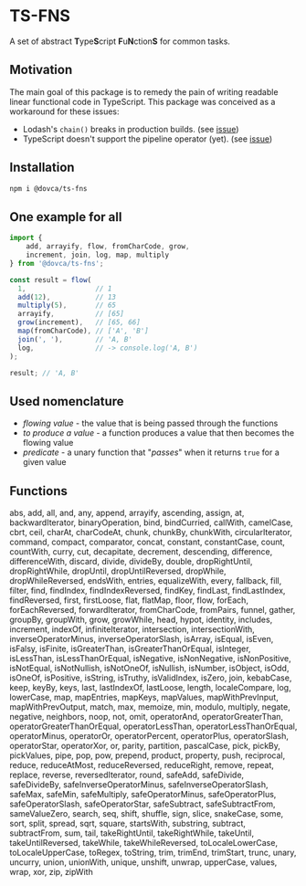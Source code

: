 # TS-FNS

A set of abstract **T**ype**S**cript **F**u**N**ction**S** for common tasks.

## Motivation

The main goal of this package is to remedy the pain of writing readable linear functional code in TypeScript.
This package was conceived as a workaround for these issues:

- Lodash's `chain()` breaks in production builds. (see [issue](https://github.com/lodash/lodash/issues/3298))
- TypeScript doesn't support the pipeline operator (yet). (see [issue](https://github.com/microsoft/TypeScript/issues/17718))

## Installation

```bash
npm i @dovca/ts-fns
```

## One example for all

```typescript
import {
    add, arrayify, flow, fromCharCode, grow,
    increment, join, log, map, multiply
} from '@dovca/ts-fns';

const result = flow(
  1,                 // 1
  add(12),           // 13
  multiply(5),       // 65
  arrayify,          // [65]
  grow(increment),   // [65, 66]
  map(fromCharCode), // ['A', 'B']
  join(', '),        // 'A, B'
  log,               // -> console.log('A, B')
);

result; // 'A, B'
```

## Used nomenclature

- *flowing value* - the value that is being passed through the functions
- *to produce a value* - a function produces a value that then becomes the flowing value
- *predicate* - a unary function that "*passes*" when it returns `true` for a given value

## Functions

abs, add, all, and, any, append, arrayify, ascending, assign, at, backwardIterator, binaryOperation, bind, bindCurried, callWith, camelCase, cbrt, ceil, charAt, charCodeAt, chunk, chunkBy, chunkWith, circularIterator, command, compact, comparator, concat, constant, constantCase, count, countWith, curry, cut, decapitate, decrement, descending, difference, differenceWith, discard, divide, divideBy, double, dropRightUntil, dropRightWhile, dropUntil, dropUntilReversed, dropWhile, dropWhileReversed, endsWith, entries, equalizeWith, every, fallback, fill, filter, find, findIndex, findIndexReversed, findKey, findLast, findLastIndex, findReversed, first, firstLoose, flat, flatMap, floor, flow, forEach, forEachReversed, forwardIterator, fromCharCode, fromPairs, funnel, gather, groupBy, groupWith, grow, growWhile, head, hypot, identity, includes, increment, indexOf, infiniteIterator, intersection, intersectionWith, inverseOperatorMinus, inverseOperatorSlash, isArray, isEqual, isEven, isFalsy, isFinite, isGreaterThan, isGreaterThanOrEqual, isInteger, isLessThan, isLessThanOrEqual, isNegative, isNonNegative, isNonPositive, isNotEqual, isNotNullish, isNotOneOf, isNullish, isNumber, isObject, isOdd, isOneOf, isPositive, isString, isTruthy, isValidIndex, isZero, join, kebabCase, keep, keyBy, keys, last, lastIndexOf, lastLoose, length, localeCompare, log, lowerCase, map, mapEntries, mapKeys, mapValues, mapWithPrevInput, mapWithPrevOutput, match, max, memoize, min, modulo, multiply, negate, negative, neighbors, noop, not, omit, operatorAnd, operatorGreaterThan, operatorGreaterThanOrEqual, operatorLessThan, operatorLessThanOrEqual, operatorMinus, operatorOr, operatorPercent, operatorPlus, operatorSlash, operatorStar, operatorXor, or, parity, partition, pascalCase, pick, pickBy, pickValues, pipe, pop, pow, prepend, product, property, push, reciprocal, reduce, reduceAtMost, reduceReversed, reduceRight, remove, repeat, replace, reverse, reversedIterator, round, safeAdd, safeDivide, safeDivideBy, safeInverseOperatorMinus, safeInverseOperatorSlash, safeMax, safeMin, safeMultiply, safeOperatorMinus, safeOperatorPlus, safeOperatorSlash, safeOperatorStar, safeSubtract, safeSubtractFrom, sameValueZero, search, seq, shift, shuffle, sign, slice, snakeCase, some, sort, split, spread, sqrt, square, startsWith, substring, subtract, subtractFrom, sum, tail, takeRightUntil, takeRightWhile, takeUntil, takeUntilReversed, takeWhile, takeWhileReversed, toLocaleLowerCase, toLocaleUpperCase, toRegex, toString, trim, trimEnd, trimStart, trunc, unary, uncurry, union, unionWith, unique, unshift, unwrap, upperCase, values, wrap, xor, zip, zipWith
